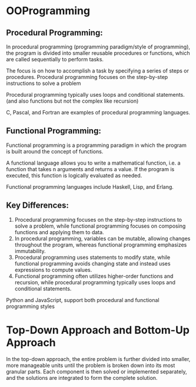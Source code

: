 # OOProgramming

## Procedural Programming:
   In procedural programming (programming paradigm/style of programming), the program is divided into smaller reusable procedures or functions, which are called sequentially to perform tasks. 
   
   The focus is on how to accomplish a task by specifying a series of steps or procedures. Procedural programming focuses on the step-by-step instructions to solve a problem
   
   Procedural programming typically uses loops and conditional statements.(and also functions but not the complex like recursion)
   
   C, Pascal, and Fortran are examples of procedural programming languages.
   
## Functional Programming:
   Functional programming is a programming paradigm in which the program is built around the concept of functions.
   
   A functional language allows you to write a mathematical function, i.e. a function that takes n arguments and returns a value. If the program is executed, this function is logically evaluated as needed.
   
   Functional programming languages include Haskell, Lisp, and Erlang.
   
## Key Differences:

1. Procedural programming focuses on the step-by-step instructions to solve a problem, while functional programming focuses on composing functions and applying them to data.
2. In procedural programming, variables can be mutable, allowing changes throughout the program, whereas functional programming emphasizes immutability.
3. Procedural programming uses statements to modify state, while functional programming avoids changing state and instead uses expressions to compute values.
4. Functional programming often utilizes higher-order functions and recursion, while procedural programming typically uses loops and conditional statements.

Python and JavaScript, support both procedural and functional programming styles

# Top-Down Approach and Bottom-Up Approach

In the top-down approach, the entire problem is further divided into smaller, more manageable units until the problem is broken down into its most granular parts. Each component is then solved or implemented separately, and the solutions are integrated to form the complete solution.
